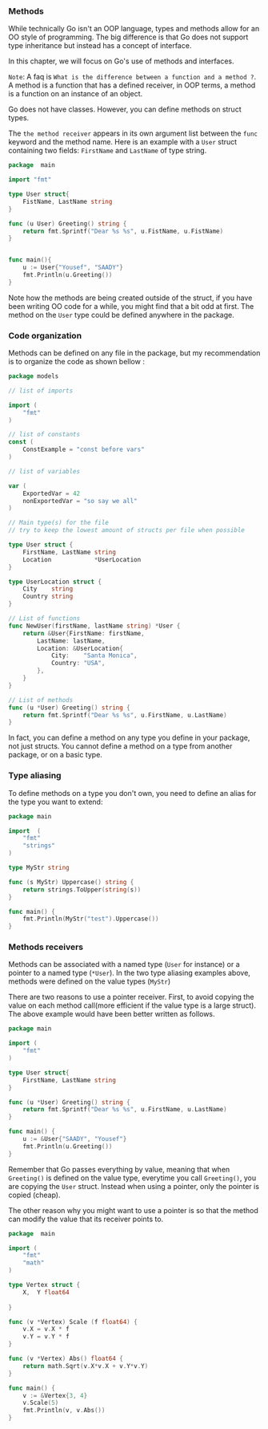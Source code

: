 ### Methods

While technically Go isn't an OOP language, types and methods allow for an OO style of programming.
The big difference is that Go does not support type inheritance but instead has a concept of interface.

In this chapter, we will focus on Go's use of methods and interfaces.

`Note`: A faq is `What is the difference between a function and a method ?`. 
A method is a function that has a defined receiver, in OOP terms, a method is a function
on an instance of an object.

Go does not have classes. However, you can define methods on struct types.

The `the method receiver` appears in its own argument list between the `func` keyword and the method name.
Here is an example with a `User` struct containing two fields: `FirstName` and `LastName` of type string.

```go
package  main

import "fmt"

type User struct{
	FistName, LastName string
}

func (u User) Greeting() string {
	return fmt.Sprintf("Dear %s %s", u.FistName, u.FistName)
}


func main(){
	u := User{"Yousef", "SAADY"}
	fmt.Println(u.Greeting())
}
```


Note how the methods are being created outside of the struct, if you have been writing OO code for a while,
you might find that a bit odd at first. The method on the `User` type could be defined anywhere in the package.


### Code organization

Methods can be defined on any file in the package, but my recommendation is to organize the code as shown bellow
:

```go
package models

// list of imports 

import (
	"fmt"
)

// list of constants
const (
	ConstExample = "const before vars"
)

// list of variables

var (
	ExportedVar = 42
	nonExportedVar = "so say we all"
)

// Main type(s) for the file
// try to keep the lowest amount of structs per file when possible

type User struct {
	FirstName, LastName string
	Location            *UserLocation
}

type UserLocation struct {
	City    string
	Country string
}

// List of functions
func NewUser(firstName, lastName string) *User {
	return &User{FirstName: firstName,
		LastName: lastName,
		Location: &UserLocation{
			City:    "Santa Monica",
			Country: "USA",
		},
	}
}

// List of methods
func (u *User) Greeting() string {
	return fmt.Sprintf("Dear %s %s", u.FirstName, u.LastName)
}
```

In fact, you can define a method on any type you define in your package, not just structs. You cannot define a method on a type from another package, or on a basic type.


### Type aliasing

To define methods on a type you don't own, you need to define an alias for the type you
want to extend:

```go
package main

import  (
	"fmt"
	"strings"
)

type MyStr string

func (s MyStr) Uppercase() string {
	return strings.ToUpper(string(s))
}

func main() {
	fmt.Println(MyStr("test").Uppercase())
}

```

### Methods receivers

Methods can be associated with a named type (`User` for instance) or a pointer to a named
type (`*User`). In the two type aliasing examples above, methods were defined on the value
types (`MyStr`)

There are two reasons to use a pointer receiver. First, to avoid copying the value on each
method call(more efficient if the value type is a large struct). The above example would have 
been better written as follows.

```go
package main

import (
	"fmt"
)

type User struct{
	FirstName, LastName string
}

func (u *User) Greeting() string {
	return fmt.Sprintf("Dear %s %s", u.FirstName, u.LastName)
}

func main() {
	u := &User{"SAADY", "Yousef"}
	fmt.Println(u.Greeting())
}

```

Remember that Go passes everything by value, meaning that when `Greeting()` is defined
on the value type, everytime you call `Greeting()`, you are copying the `User` struct.
Instead when using a pointer, only the pointer is copied (cheap).

The other reason why you might want to use a pointer is so that the method can modify the 
value that its receiver points to.

```go
package  main

import (
	"fmt"
	"math"
)

type Vertex struct {
	X,  Y float64
	
}

func (v *Vertex) Scale (f float64) {
	v.X = v.X * f
	v.Y = v.Y * f
}

func (v *Vertex) Abs() float64 {
	return math.Sqrt(v.X*v.X + v.Y*v.Y)
}

func main() {
	v := &Vertex{3, 4}
	v.Scale(5)
	fmt.Println(v, v.Abs())
}

```